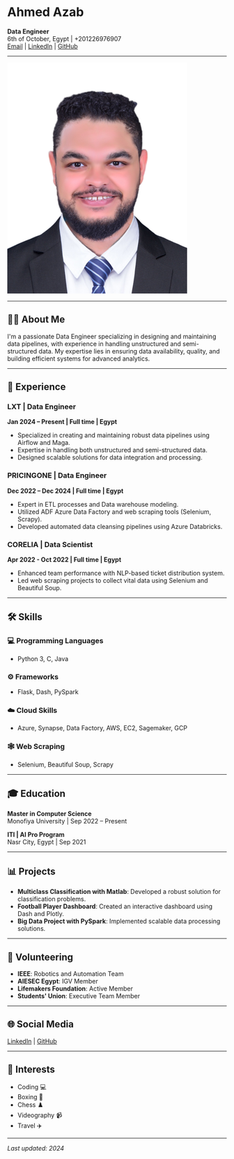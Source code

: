 # Ahmed Azab  
**Data Engineer**  
6th of October, Egypt | +201226976907  
[Email](mailto:ahmedazab1235@yahoo.com) | [LinkedIn](https://www.linkedin.com/in/ahmedessam1235) | [GitHub](https://github.com/ahmedazab1235)

---

![Profile Image](./DSC_4479%20copy.png)

---

## 👨‍💻 About Me
I'm a passionate Data Engineer specializing in designing and maintaining data pipelines, with experience in handling unstructured and semi-structured data. My expertise lies in ensuring data availability, quality, and building efficient systems for advanced analytics.

---

## 💼 Experience

### LXT | Data Engineer  
**Jan 2024 – Present | Full time | Egypt**  
- Specialized in creating and maintaining robust data pipelines using Airflow and Maga.
- Expertise in handling both unstructured and semi-structured data.
- Designed scalable solutions for data integration and processing.

### PRICINGONE | Data Engineer  
**Dec 2022 – Dec 2024 | Full time | Egypt**  
- Expert in ETL processes and Data warehouse modeling.
- Utilized ADF Azure Data Factory and web scraping tools (Selenium, Scrapy).
- Developed automated data cleansing pipelines using Azure Databricks.

### CORELIA | Data Scientist  
**Apr 2022 - Oct 2022 | Full time | Egypt**  
- Enhanced team performance with NLP-based ticket distribution system.
- Led web scraping projects to collect vital data using Selenium and Beautiful Soup.

---

## 🛠️ Skills

### 💻 Programming Languages
- Python 3, C, Java

### ⚙️ Frameworks
- Flask, Dash, PySpark

### ☁️ Cloud Skills
- Azure, Synapse, Data Factory, AWS, EC2, Sagemaker, GCP

### 🕸️ Web Scraping
- Selenium, Beautiful Soup, Scrapy

---

## 🎓 Education

**Master in Computer Science**  
Monofiya University | Sep 2022 – Present

**ITI | AI Pro Program**  
Nasr City, Egypt | Sep 2021

---

## 📊 Projects

- **Multiclass Classification with Matlab**: Developed a robust solution for classification problems.
- **Football Player Dashboard**: Created an interactive dashboard using Dash and Plotly.
- **Big Data Project with PySpark**: Implemented scalable data processing solutions.

---

## 💬 Volunteering

- **IEEE**: Robotics and Automation Team  
- **AIESEC Egypt**: IGV Member  
- **Lifemakers Foundation**: Active Member  
- **Students' Union**: Executive Team Member

---

## 🌐 Social Media
[LinkedIn](https://www.linkedin.com/in/ahmedessam1235) | [GitHub](https://github.com/ahmedazab1235)

---

## 🌟 Interests
- Coding 💻
- Boxing 🥊
- Chess ♟️
- Videography 📹
- Travel ✈️

---

*Last updated: 2024*
